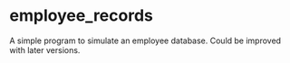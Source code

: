 # employee_records

A simple program to simulate an employee database. Could be improved with later versions.
